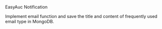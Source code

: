 EasyAuc Notification

Implement email function and save the title and content of frequently used email type in MongoDB.
